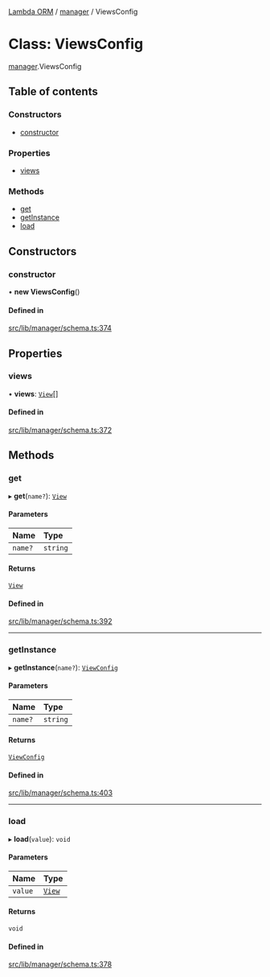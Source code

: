 [Lambda ORM](../README.md) / [manager](../modules/manager.md) / ViewsConfig

# Class: ViewsConfig

[manager](../modules/manager.md).ViewsConfig

## Table of contents

### Constructors

- [constructor](manager.ViewsConfig.md#constructor)

### Properties

- [views](manager.ViewsConfig.md#views)

### Methods

- [get](manager.ViewsConfig.md#get)
- [getInstance](manager.ViewsConfig.md#getinstance)
- [load](manager.ViewsConfig.md#load)

## Constructors

### constructor

• **new ViewsConfig**()

#### Defined in

[src/lib/manager/schema.ts:374](https://github.com/FlavioLionelRita/lambdaorm/blob/15e828d/src/lib/manager/schema.ts#L374)

## Properties

### views

• **views**: [`View`](../interfaces/model.View.md)[]

#### Defined in

[src/lib/manager/schema.ts:372](https://github.com/FlavioLionelRita/lambdaorm/blob/15e828d/src/lib/manager/schema.ts#L372)

## Methods

### get

▸ **get**(`name?`): [`View`](../interfaces/model.View.md)

#### Parameters

| Name | Type |
| :------ | :------ |
| `name?` | `string` |

#### Returns

[`View`](../interfaces/model.View.md)

#### Defined in

[src/lib/manager/schema.ts:392](https://github.com/FlavioLionelRita/lambdaorm/blob/15e828d/src/lib/manager/schema.ts#L392)

___

### getInstance

▸ **getInstance**(`name?`): [`ViewConfig`](manager.ViewConfig.md)

#### Parameters

| Name | Type |
| :------ | :------ |
| `name?` | `string` |

#### Returns

[`ViewConfig`](manager.ViewConfig.md)

#### Defined in

[src/lib/manager/schema.ts:403](https://github.com/FlavioLionelRita/lambdaorm/blob/15e828d/src/lib/manager/schema.ts#L403)

___

### load

▸ **load**(`value`): `void`

#### Parameters

| Name | Type |
| :------ | :------ |
| `value` | [`View`](../interfaces/model.View.md) |

#### Returns

`void`

#### Defined in

[src/lib/manager/schema.ts:378](https://github.com/FlavioLionelRita/lambdaorm/blob/15e828d/src/lib/manager/schema.ts#L378)
